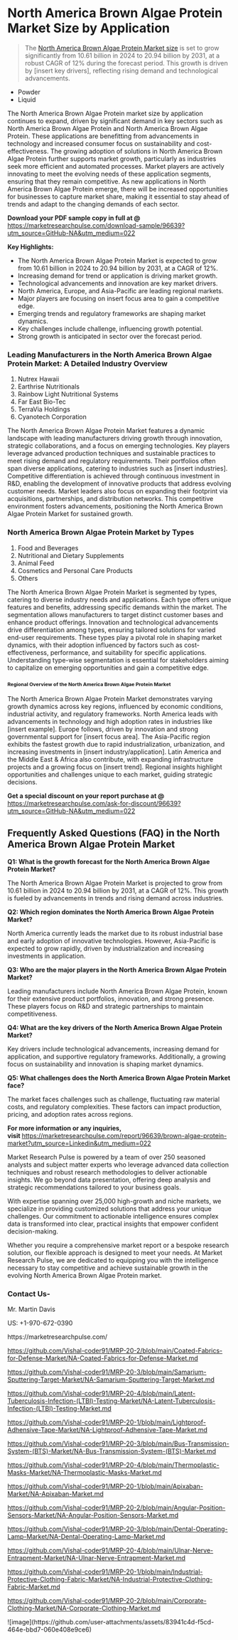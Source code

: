 <h1>North America Brown Algae Protein Market&nbsp;Size by Application</h1><blockquote><p>The <a href="https://marketresearchpulse.com/download-sample/96639?utm_source=GitHub-NA&amp;utm_medium=022">North America Brown Algae Protein Market size</a> is set to grow significantly from 10.61 billion in 2024 to 20.94 billion by 2031, at a robust CAGR of 12% during the forecast period. This growth is driven by [insert key drivers], reflecting rising demand and technological advancements.</p></blockquote><ul><li>Powder<li> Liquid</li></ul><p>The North America Brown Algae Protein market size by application continues to expand, driven by significant demand in key sectors such as North America Brown Algae Protein and North America Brown Algae Protein. These applications are benefitting from advancements in technology and increased consumer focus on sustainability and cost-effectiveness. The growing adoption of solutions in North America Brown Algae Protein further supports market growth, particularly as industries seek more efficient and automated processes. Market players are actively innovating to meet the evolving needs of these application segments, ensuring that they remain competitive. As new applications in North America Brown Algae Protein emerge, there will be increased opportunities for businesses to capture market share, making it essential to stay ahead of trends and adapt to the changing demands of each sector.</p><p><strong>Download your PDF sample copy in full at @ </strong><a href="https://marketresearchpulse.com/download-sample/96639?utm_source=GitHub-NA&amp;utm_medium=022">https://marketresearchpulse.com/download-sample/96639?utm_source=GitHub-NA&amp;utm_medium=022</a></p><p><strong>Key Highlights: </strong></p><ul><li>The North America Brown Algae Protein Market is expected to grow from 10.61 billion in 2024 to 20.94 billion by 2031, at a CAGR of 12%.</li><li>Increasing demand for trend or application is driving market growth.</li><li>Technological advancements and innovation are key market drivers.</li><li>North America, Europe, and Asia-Pacific are leading regional markets.</li><li>Major players are focusing on insert focus area to gain a competitive edge.</li><li>Emerging trends and regulatory frameworks are shaping market dynamics.</li><li>Key challenges include challenge, influencing growth potential.</li><li>Strong growth is anticipated in sector over the forecast period.</li></ul><h3>Leading Manufacturers in the North America Brown Algae Protein Market: A Detailed Industry Overview</h3><ol><li>Nutrex Hawaii</li><li>Earthrise Nutritionals</li><li>Rainbow Light Nutritional Systems</li><li>Far East Bio-Tec</li><li>TerraVia Holdings</li><li>Cyanotech Corporation</li></ol><div class="flex max-w-full flex-col flex-grow"><div class="min-h-8 text-message flex w-full flex-col items-end gap-2 whitespace-normal break-words [.text-message+&amp;]:mt-5" dir="auto" data-message-author-role="assistant" data-message-id="fd8432e4-4910-450d-b182-61b7bfb0a01f" data-message-model-slug="gpt-4o"><div class="flex w-full flex-col gap-1 empty:hidden first:pt-[3px]"><div class="markdown prose w-full break-words dark:prose-invert light"><p>The North America Brown Algae Protein Market features a dynamic landscape with leading manufacturers driving growth through innovation, strategic collaborations, and a focus on emerging technologies. Key players leverage advanced production techniques and sustainable practices to meet rising demand and regulatory requirements. Their portfolios often span diverse applications, catering to industries such as [insert industries]. Competitive differentiation is achieved through continuous investment in R&amp;D, enabling the development of innovative products that address evolving customer needs. Market leaders also focus on expanding their footprint via acquisitions, partnerships, and distribution networks. This competitive environment fosters advancements, positioning the North America Brown Algae Protein Market for sustained growth.</p></div></div></div></div><h3>North America Brown Algae Protein Market by Types</h3><ol><li>Food and Beverages<li> Nutritional and Dietary Supplements<li> Animal Feed<li> Cosmetics and Personal Care Products<li> Others</li></ol><div class="flex max-w-full flex-col flex-grow"><div class="min-h-8 text-message flex w-full flex-col items-end gap-2 whitespace-normal break-words [.text-message+&amp;]:mt-5" dir="auto" data-message-author-role="assistant" data-message-id="084470be-0bb7-4664-bddf-5156b4f41249" data-message-model-slug="gpt-4o-mini"><div class="flex w-full flex-col gap-1 empty:hidden first:pt-[3px]"><div class="markdown prose w-full break-words dark:prose-invert light"><p>The North America Brown Algae Protein Market is segmented by types, catering to diverse industry needs and applications. Each type offers unique features and benefits, addressing specific demands within the market. The segmentation allows manufacturers to target distinct customer bases and enhance product offerings. Innovation and technological advancements drive differentiation among types, ensuring tailored solutions for varied end-user requirements. These types play a pivotal role in shaping market dynamics, with their adoption influenced by factors such as cost-effectiveness, performance, and suitability for specific applications. Understanding type-wise segmentation is essential for stakeholders aiming to capitalize on emerging opportunities and gain a competitive edge.</p></div></div></div></div><h3><span style="font-size: 11px;">Regional Overview of the North America Brown Algae Protein Market</span></h3><div class="flex max-w-full flex-col flex-grow"><div class="min-h-8 text-message flex w-full flex-col items-end gap-2 whitespace-normal break-words [.text-message+&amp;]:mt-5" dir="auto" data-message-author-role="assistant" data-message-id="e9038762-ce64-4e30-91c9-9bd413514231" data-message-model-slug="gpt-4o-mini"><div class="flex w-full flex-col gap-1 empty:hidden first:pt-[3px]"><div class="markdown prose w-full break-words dark:prose-invert light"><p>The North America Brown Algae Protein Market demonstrates varying growth dynamics across key regions, influenced by economic conditions, industrial activity, and regulatory frameworks. North America leads with advancements in technology and high adoption rates in industries like [insert example]. Europe follows, driven by innovation and strong governmental support for [insert focus area]. The Asia-Pacific region exhibits the fastest growth due to rapid industrialization, urbanization, and increasing investments in [insert industry/application]. Latin America and the Middle East &amp; Africa also contribute, with expanding infrastructure projects and a growing focus on [insert trend]. Regional insights highlight opportunities and challenges unique to each market, guiding strategic decisions.</p></div></div></div></div><p><strong>Get a special discount on your report purchase at @ </strong><a href="https://marketresearchpulse.com/ask-for-discount/96639?utm_source=GitHub-NA&amp;utm_medium=022">https://marketresearchpulse.com/ask-for-discount/96639?utm_source=GitHub-NA&amp;utm_medium=022</a></p><h2>Frequently Asked Questions (FAQ) in the North America Brown Algae Protein Market</h2><p><strong>Q1: What is the growth forecast for the North America Brown Algae Protein Market?</strong></p><p>The North America Brown Algae Protein Market is projected to grow from 10.61 billion in 2024 to 20.94 billion by 2031, at a CAGR of 12%. This growth is fueled by advancements in trends and rising demand across industries.</p><p><strong>Q2: Which region dominates the North America Brown Algae Protein Market?</strong></p><p>North America currently leads the market due to its robust industrial base and early adoption of innovative technologies. However, Asia-Pacific is expected to grow rapidly, driven by industrialization and increasing investments in application.</p><p><strong>Q3: Who are the major players in the North America Brown Algae Protein Market?</strong></p><p>Leading manufacturers include North America Brown Algae Protein, known for their extensive product portfolios, innovation, and strong presence. These players focus on R&amp;D and strategic partnerships to maintain competitiveness.</p><p><strong>Q4: What are the key drivers of the North America Brown Algae Protein Market?</strong></p><p>Key drivers include technological advancements, increasing demand for application, and supportive regulatory frameworks. Additionally, a growing focus on sustainability and innovation is shaping market dynamics.</p><p><strong>Q5: What challenges does the North America Brown Algae Protein Market face?</strong></p><p>The market faces challenges such as challenge, fluctuating raw material costs, and regulatory complexities. These factors can impact production, pricing, and adoption rates across regions.</p><p><strong>For more information or any inquiries, visit&nbsp;</strong><a href="https://marketresearchpulse.com/report/96639/brown-algae-protein-market?utm_source=Linkedin&utm_medium=022">https://marketresearchpulse.com/report/96639/brown-algae-protein-market?utm_source=Linkedin&utm_medium=022</a></p><p>Market Research Pulse is powered by a team of over 250 seasoned analysts and subject matter experts who leverage advanced data collection techniques and robust research methodologies to deliver actionable insights. We go beyond data presentation, offering deep analysis and strategic recommendations tailored to your business goals.</p><p>With expertise spanning over 25,000 high-growth and niche markets, we specialize in providing customized solutions that address your unique challenges. Our commitment to actionable intelligence ensures complex data is transformed into clear, practical insights that empower confident decision-making.</p><p>Whether you require a comprehensive market report or a bespoke research solution, our flexible approach is designed to meet your needs. At Market Research Pulse, we are dedicated to equipping you with the intelligence necessary to stay competitive and achieve sustainable growth in the evolving North America Brown Algae Protein market.</p><h3><strong>Contact Us-</strong></h3><p>Mr. Martin Davis</p><p>US: +1-970-672-0390</p><p>https://marketresearchpulse.com/</p><p><a href="https://github.com/Vishal-coder91/MRP-20-2/blob/main/Coated-Fabrics-for-Defense-Market/NA-Coated-Fabrics-for-Defense-Market.md">https://github.com/Vishal-coder91/MRP-20-2/blob/main/Coated-Fabrics-for-Defense-Market/NA-Coated-Fabrics-for-Defense-Market.md</a></p><p><a href="https://github.com/Vishal-coder91/MRP-20-3/blob/main/Samarium-Sputtering-Target-Market/NA-Samarium-Sputtering-Target-Market.md">https://github.com/Vishal-coder91/MRP-20-3/blob/main/Samarium-Sputtering-Target-Market/NA-Samarium-Sputtering-Target-Market.md</a></p><p><a href="https://github.com/Vishal-coder91/MRP-20-4/blob/main/Latent-Tuberculosis-Infection-(LTBI)-Testing-Market/NA-Latent-Tuberculosis-Infection-(LTBI)-Testing-Market.md">https://github.com/Vishal-coder91/MRP-20-4/blob/main/Latent-Tuberculosis-Infection-(LTBI)-Testing-Market/NA-Latent-Tuberculosis-Infection-(LTBI)-Testing-Market.md</a></p><p><a href="https://github.com/Vishal-coder91/MRP-20-1/blob/main/Lightproof-Adhensive-Tape-Market/NA-Lightproof-Adhensive-Tape-Market.md">https://github.com/Vishal-coder91/MRP-20-1/blob/main/Lightproof-Adhensive-Tape-Market/NA-Lightproof-Adhensive-Tape-Market.md</a></p><p><a href="https://github.com/Vishal-coder91/MRP-20-3/blob/main/Bus-Transmission-System-(BTS)-Market/NA-Bus-Transmission-System-(BTS)-Market.md">https://github.com/Vishal-coder91/MRP-20-3/blob/main/Bus-Transmission-System-(BTS)-Market/NA-Bus-Transmission-System-(BTS)-Market.md</a></p><p><a href="https://github.com/Vishal-coder91/MRP-20-4/blob/main/Thermoplastic-Masks-Market/NA-Thermoplastic-Masks-Market.md">https://github.com/Vishal-coder91/MRP-20-4/blob/main/Thermoplastic-Masks-Market/NA-Thermoplastic-Masks-Market.md</a></p><p><a href="https://github.com/Vishal-coder91/MRP-20-1/blob/main/Apixaban-Market/NA-Apixaban-Market.md">https://github.com/Vishal-coder91/MRP-20-1/blob/main/Apixaban-Market/NA-Apixaban-Market.md</a></p><p><a href="https://github.com/Vishal-coder91/MRP-20-2/blob/main/Angular-Position-Sensors-Market/NA-Angular-Position-Sensors-Market.md">https://github.com/Vishal-coder91/MRP-20-2/blob/main/Angular-Position-Sensors-Market/NA-Angular-Position-Sensors-Market.md</a></p><p><a href="https://github.com/Vishal-coder91/MRP-20-3/blob/main/Dental-Operating-Lamp-Market/NA-Dental-Operating-Lamp-Market.md">https://github.com/Vishal-coder91/MRP-20-3/blob/main/Dental-Operating-Lamp-Market/NA-Dental-Operating-Lamp-Market.md</a></p><p><a href="https://github.com/Vishal-coder91/MRP-20-4/blob/main/Ulnar-Nerve-Entrapment-Market/NA-Ulnar-Nerve-Entrapment-Market.md">https://github.com/Vishal-coder91/MRP-20-4/blob/main/Ulnar-Nerve-Entrapment-Market/NA-Ulnar-Nerve-Entrapment-Market.md</a></p><p><a href="https://github.com/Vishal-coder91/MRP-20-1/blob/main/Industrial-Protective-Clothing-Fabric-Market/NA-Industrial-Protective-Clothing-Fabric-Market.md">https://github.com/Vishal-coder91/MRP-20-1/blob/main/Industrial-Protective-Clothing-Fabric-Market/NA-Industrial-Protective-Clothing-Fabric-Market.md</a></p><p><a href="https://github.com/Vishal-coder91/MRP-20-2/blob/main/Corporate-Clothing-Market/NA-Corporate-Clothing-Market.md">https://github.com/Vishal-coder91/MRP-20-2/blob/main/Corporate-Clothing-Market/NA-Corporate-Clothing-Market.md</a></p>
![image](https://github.com/user-attachments/assets/83941c4d-f5cd-464e-bbd7-060e408e9ce6)

